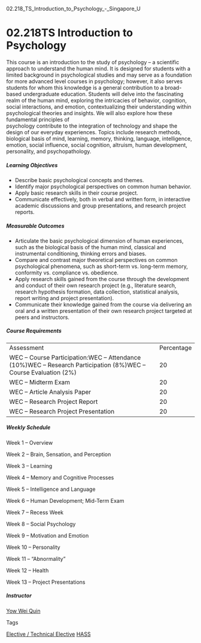 02.218_TS_Introduction_to_Psychology_-_Singapore_U



02.218TS Introduction to Psychology
===================================

This course is an introduction to the study of psychology – a scientific approach to understand the human mind. It is designed for students with a limited background in psychological studies and may serve as a foundation for more advanced level courses in psychology; however, it also serves students for whom this knowledge is a general contribution to a broad-based undergraduate education. Students will delve into the fascinating realm of the human mind, exploring the intricacies of behavior, cognition, social interactions, and emotion, contextualizing their understanding within psychological theories and insights. We will also explore how these fundamental principles of  
psychology contribute to the integration of technology and shape the design of our everyday experiences. Topics include research methods, biological basis of mind, learning, memory, thinking, language, intelligence, emotion, social influence, social cognition, altruism, human development, personality, and psychopathology.



##### **Learning Objectives**



* Describe basic psychological concepts and themes.
* Identify major psychological perspectives on common human behavior.
* Apply basic research skills in their course project.
* Communicate effectively, both in verbal and written form, in interactive academic discussions and group presentations, and research project reports.


##### **Measurable Outcomes**



* Articulate the basic psychological dimension of human experiences, such as the biological basis of the human mind, classical and instrumental conditioning, thinking errors and biases.
* Compare and contrast major theoretical perspectives on common psychological phenomena, such as short-term vs. long-term memory, conformity vs. compliance vs. obedience.
* Apply research skills gained from the course through the development and conduct of their own research project (e.g., literature search, research hypothesis formation, data collection, statistical analysis, report writing and project presentation).
* Communicate their knowledge gained from the course via delivering an oral and a written presentation of their own research project targeted at peers and instructors.


##### **Course Requirements**



|  |  |
| --- | --- |
| Assessment | Percentage |
| WEC – Course Participation:WEC – Attendance (10%)WEC – Research Participation (8%)WEC – Course Evaluation (2%) | 20 |
| WEC – Midterm Exam | 20 |
| WEC – Article Analysis Paper | 20 |
| WEC – Research Project Report | 20 |
| WEC – Research Project Presentation | 20 |



##### **Weekly Schedule**



Week 1 – Overview



Week 2 – Brain, Sensation, and Perception



Week 3 – Learning



Week 4 – Memory and Cognitive Processes



Week 5 – Intelligence and Language



Week 6 – Human Development; Mid-Term Exam



Week 7 – Recess Week



Week 8 – Social Psychology



Week 9 – Motivation and Emotion



Week 10 – Personality



Week 11 – “Abnormality”



Week 12 – Health



Week 13 – Project Presentations



##### **Instructor**



[Yow Wei Quin](/profile/yow-wei-quin/)

Tags

[Elective / Technical Elective](/education/undergraduate/courses/?course-type=853)
[HASS](/education/undergraduate/courses/?pillar-cluster=56)

